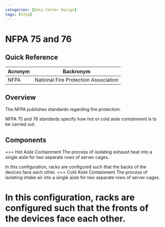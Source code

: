 ```yaml
---
categories: [Data Center Design]
tags: [nfpa]
---
```


# NFPA 75 and 76

## Quick Reference

| Acronym | Backronym |
| - | - |
| NFPA | National Fire Protection Association |

## Overview

The NFPA publishes standards regarding fire protection.

NFPA 75 and 76 standards specify how hot or cold aisle containment is to be carried out.

## Components

=== Hot Aisle Containment
The process of isolating exhaust heat into a single aisle for two separate rows of server cages.

In this configuration, racks are configured such that the backs of the devices face each other.
=== Cold Aisle Containment
The process of isolating intake air into a single aisle for two separate rows of server cages.

In this configuration, racks are configured such that the fronts of the devices face each other.
===
